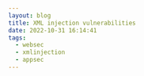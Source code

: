 ```yaml
---
layout: blog
title: XML injection vulnerabilities
date: 2022-10-31 16:14:41
tags:
  - websec
  - xmlinjection
  - appsec
---
```

